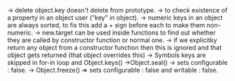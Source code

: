 -> delete object.key doesn't delete from prototype.
-> to check existence of a property in an object user ("key" in object).
-> numeric keys in an object are always sorted, to fix this add a + sign before each
to make them non-numeric.
-> new.target can be used inside functions to find out whether they are called by constructor function or normal one.
-> if we explicitky return any object from a constructor function then this is ignored
and that object gets returned (that object overrides this)
-> Symbols keys are skipped in for-in loop and Object.keys()
->Object.seal() -> sets configurable : false.
-> Object.freeze() => sets configurable : false and writable : false.
